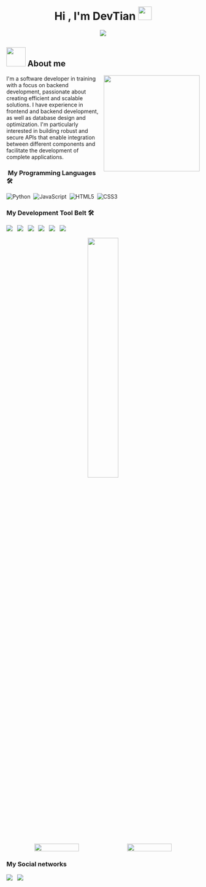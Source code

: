 <h1 align="center">Hi , I'm DevTian <img src="https://media.giphy.com/media/hvRJCLFzcasrR4ia7z/giphy.gif" width="35"></h1>
<p align="center">
  <a href="https://github.com/DenverCoder1/readme-typing-svg"><img src="https://readme-typing-svg.herokuapp.com?font=Time+New+Roman&color=%23C8BE25&size=25&center=true&vCenter=true&width=600&height=100&lines=Software+Developer;Software+Developer+Student;Competitive+Programmer;Always+learning+new+things"></a>
</p>
	
## <picture><img src = "https://github.com/7oSkaaa/7oSkaaa/blob/main/Images/about_me.gif?raw=true" width = 50px></picture> About me

<picture> <img align="right" src="https://github.com/7oSkaaa/7oSkaaa/blob/main/Images/Right_Side.gif?raw=true" width = 250px></picture>

I'm a software developer in training with a focus on backend development, passionate about creating efficient and scalable solutions.
I have experience in frontend and backend development, as well as database design and optimization.
I'm particularly interested in building robust and secure APIs that enable integration between different components and facilitate the development of complete applications.



###  &nbsp;My Programming Languages 🛠

![Python](https://img.shields.io/badge/python-3670A0?style=for-the-badge&logo=python&logoColor=ffdd54)&nbsp;
![JavaScript](https://img.shields.io/badge/javascript-%23323330.svg?style=for-the-badge&logo=javascript&logoColor=%23F7DF1E)&nbsp;
![HTML5](https://img.shields.io/badge/html5-%23E34F26.svg?style=for-the-badge&logo=html5&logoColor=white)&nbsp;
![CSS3](https://img.shields.io/badge/css3-%231572B6.svg?style=for-the-badge&logo=css3&logoColor=white)&nbsp;

<h3>My Development Tool Belt 🛠</h3>
       <p>
		    <a href="https://git-scm.com/" target="_blank"><img
                src="https://img.shields.io/badge/git%20-%23F05133.svg?&style=for-the-badge&logo=git&logoColor=white" /></a>&nbsp;&nbsp;
        <a href="https://github.com/jcomte23" target="_blank"><img
                src="https://img.shields.io/badge/github%20-%23000.svg?&style=for-the-badge&logo=github&logoColor=white" /></a>&nbsp;&nbsp;
        <a href="https://www.mysql.com/" target="_blank"><img
                src="https://img.shields.io/badge/mysql%20-%23016B93.svg?&style=for-the-badge&logo=mysql&logoColor=white" /></a>&nbsp;&nbsp;
        <a href="https://www.postgresql.org/download/" target="_blank"><img
                src="https://img.shields.io/static/v1?style=for-the-badge&message=PostgreSQL&color=4169E1&logo=PostgreSQL&logoColor=FFFFFF&label=" /></a>&nbsp;&nbsp;
        <a href="https://getbootstrap.com/" target="_blank"><img
                src="https://img.shields.io/static/v1?style=for-the-badge&message=Bootstrap&color=7952B3&logo=Bootstrap&logoColor=FFFFFF&label" /></a>&nbsp;&nbsp;
        <a href="https://tailwindcss.com/" target="_blank"><img
                src="https://img.shields.io/static/v1?style=for-the-badge&message=Tailwind+CSS&color=222222&logo=Tailwind+CSS&logoColor=06B6D4&label=" /><a>&nbsp;&nbsp;
					<p/>	
						
   <div align="center">
    <img style="width: 40%;"src="https://github-readme-stats-eight-theta.vercel.app/api/top-langs/?username=TianMHDev&layout=compact&langs_count=8&theme=algolia"/>
  </a>
</div>
<br>
  <div align='center' style="display: flex;justify-content: center;align-items: center">
    <img style="width: 48%;" src="https://github-readme-stats-eight-theta.vercel.app/api?username=TianMHDev&show_icons=true&theme=algolia&include_all_commits=true&count_private=true"/>
  <img style="width: 48%;" src="https://github-readme-streak-stats.herokuapp.com/?user=TianMHDev&theme=dark&hide_border=true"/>
  </div>
	
  <h3><string> My Social networks </string> </h3>
    <p>
        <a href="https://x.com/TianMHDev" target="_blank"><img
                src="https://img.shields.io/static/v1?style=for-the-badge&message=TianMHDev&color=000000&logo=X&logoColor=FFFFFF&label=" /></a>&nbsp;&nbsp;
        <a href="" target="_blank"><img
                src="https://img.shields.io/static/v1?style=for-the-badge&message=LinkedIn&color=0A66C2&logo=LinkedIn&logoColor=FFFFFF&label" /></a>&nbsp;&nbsp;
    </p>

